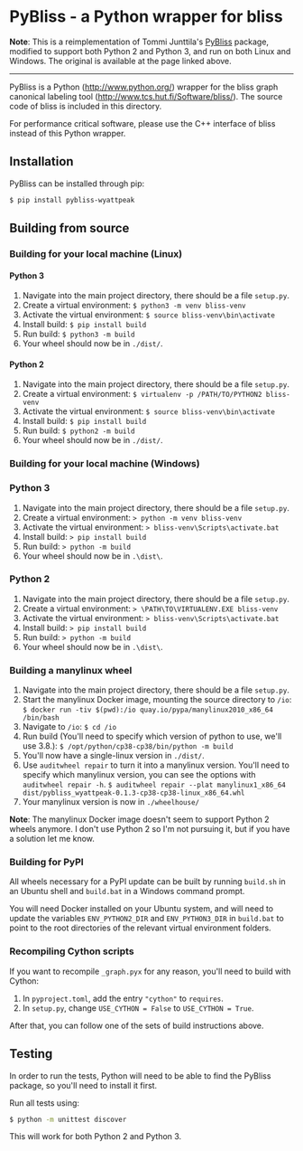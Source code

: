 # PyBliss - a Python wrapper for bliss

**Note**: This is a reimplementation of Tommi Junttila's [PyBliss](http://www.tcs.hut.fi/Software/bliss/) package, modified to support both Python 2 and Python 3, and run on both Linux and Windows. The original is available at the page linked above.

---

PyBliss is a Python (http://www.python.org/) wrapper for the bliss graph canonical labeling tool (http://www.tcs.hut.fi/Software/bliss/). The source code of bliss is included in this directory.

For performance critical software, please use the C++ interface of bliss instead of this Python wrapper.

## Installation

PyBliss can be installed through pip:

```bash
$ pip install pybliss-wyattpeak
```

## Building from source

### Building for your local machine (Linux)

#### Python 3

1. Navigate into the main project directory, there should be a file `setup.py`.
2. Create a virtual environment:
   `$ python3 -m venv bliss-venv`
3. Activate the virtual environment:
   `$ source bliss-venv\bin\activate`
4. Install build:
   `$ pip install build`
5. Run build:
   `$ python3 -m build`
6. Your wheel should now be in `./dist/`.

#### Python 2

1. Navigate into the main project directory, there should be a file `setup.py`.
2. Create a virtual environment:
   `$ virtualenv -p /PATH/TO/PYTHON2 bliss-venv`
3. Activate the virtual environment:
   `$ source bliss-venv\bin\activate`
4. Install build:
   `$ pip install build`
5. Run build:
   `$ python2 -m build`
6. Your wheel should now be in `./dist/`.

### Building for your local machine (Windows)

### Python 3

1. Navigate into the main project directory, there should be a file `setup.py`.
2. Create a virtual environment:
   `> python -m venv bliss-venv`
3. Activate the virtual environment:
   `> bliss-venv\Scripts\activate.bat`
4. Install build:
   `> pip install build`
5. Run build:
   `> python -m build`
6. Your wheel should now be in `.\dist\`.

### Python 2

1. Navigate into the main project directory, there should be a file `setup.py`.
2. Create a virtual environment:
   `> \PATH\TO\VIRTUALENV.EXE bliss-venv`
3. Activate the virtual environment:
   `> bliss-venv\Scripts\activate.bat`
4. Install build:
   `> pip install build`
5. Run build:
   `> python -m build`
6. Your wheel should now be in `.\dist\`.

### Building a manylinux wheel

1. Navigate into the main project directory, there should be a file `setup.py`.
2. Start the manylinux Docker image, mounting the source directory to `/io`:
   `$ docker run -tiv $(pwd):/io quay.io/pypa/manylinux2010_x86_64 /bin/bash`
3. Navigate to `/io`:
   `$ cd /io`
4. Run build (You'll need to specify which version of python to use, we'll use 3.8.):
   `$ /opt/python/cp38-cp38/bin/python -m build`
5. You'll now have a single-linux version in `./dist/`.
6. Use `auditwheel repair` to turn it into a manylinux version. You'll need to specify which manylinux version, you can see the options with `auditwheel repair -h`.
   `$ auditwheel repair --plat manylinux1_x86_64 dist/pybliss_wyattpeak-0.1.3-cp38-cp38-linux_x86_64.whl`
7. Your manylinux version is now in `./wheelhouse/`

**Note**: The manylinux Docker image doesn't seem to support Python 2 wheels anymore. I don't use Python 2 so I'm not pursuing it, but if you have a solution let me know.

### Building for PyPI

All wheels necessary for a PyPI update can be built by running `build.sh` in an Ubuntu shell and `build.bat` in a Windows command prompt.

You will need Docker installed on your Ubuntu system, and will need to update the variables `ENV_PYTHON2_DIR` and `ENV_PYTHON3_DIR` in `build.bat` to point to the root directories of the relevant virtual environment folders.

### Recompiling Cython scripts

If you want to recompile `_graph.pyx` for any reason, you'll need to build with Cython:

1. In `pyproject.toml`, add the entry `"cython"` to `requires`.
2. In `setup.py`, change `USE_CYTHON = False` to `USE_CYTHON = True`.

After that, you can follow one of the sets of build instructions above.

## Testing

In order to run the tests, Python will need to be able to find the PyBliss package, so you'll need to install it first.

Run all tests using:

```bash
$ python -m unittest discover
```

This will work for both Python 2 and Python 3.
